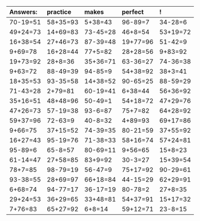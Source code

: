 | Answers: | practice | makes | perfect | ! |
| :--- | :--- | :--- | :--- | :--- |
| 70-19=51 | 58+35=93 | 5+38=43 | 96-89=7 | 34-28=6 | 
| 49+24=73 | 14+69=83 | 73-45=28 | 46+8=54 | 53+19=72 | 
| 16+38=54 | 27+46=73 | 87-39=48 | 19+77=96 | 51-42=9 | 
| 9+69=78 | 16+28=44 | 77+5=82 | 28+28=56 | 9+83=92 | 
| 19+73=92 | 28+8=36 | 35+36=71 | 63-36=27 | 74-36=38 | 
| 9+63=72 | 88-49=39 | 94-85=9 | 54+38=92 | 38+3=41 | 
| 18+35=53 | 93-35=58 | 14+38=52 | 90-65=25 | 88-59=29 | 
| 71-43=28 | 2+79=81 | 60-19=41 | 6+38=44 | 56+36=92 | 
| 35+16=51 | 48+48=96 | 50-49=1 | 54+18=72 | 47+29=76 | 
| 47+26=73 | 57-19=38 | 93-6=87 | 75+7=82 | 64+28=92 | 
| 59+37=96 | 72-63=9 | 40-8=32 | 4+89=93 | 69+17=86 | 
| 9+66=75 | 37+15=52 | 74-39=35 | 80-21=59 | 37+55=92 | 
| 16+27=43 | 95-19=76 | 71-38=33 | 58+16=74 | 57+24=81 | 
| 95-89=6 | 65-8=57 | 80-69=11 | 9+56=65 | 15+8=23 | 
| 61-14=47 | 27+58=85 | 83+9=92 | 30-3=27 | 15+39=54 | 
| 78+7=85 | 98-79=19 | 56-47=9 | 75+17=92 | 90-29=61 | 
| 93-38=55 | 28+69=97 | 66+18=84 | 44-15=29 | 62+29=91 | 
| 6+68=74 | 94-77=17 | 36-17=19 | 80-78=2 | 27+8=35 | 
| 29+24=53 | 36+29=65 | 33+48=81 | 54+37=91 | 15+17=32 | 
| 7+76=83 | 65+27=92 | 6+8=14 | 59+12=71 | 23-8=15 | 
